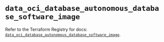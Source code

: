 # `data_oci_database_autonomous_database_software_image`

Refer to the Terraform Registry for docs: [`data_oci_database_autonomous_database_software_image`](https://registry.terraform.io/providers/hashicorp/oci/7.19.0/docs/data-sources/database_autonomous_database_software_image).
